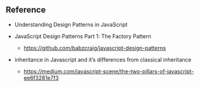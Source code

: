 ## Reference
- Understanding Design Patterns in JavaScript
- JavaScript Design Patterns Part 1: The Factory Pattern
  - https://github.com/babzcraig/javascript-design-patterns

- inheritance in Javascript and it’s differences from classical inheritance
  - https://medium.com/javascript-scene/the-two-pillars-of-javascript-ee6f3281e7f3